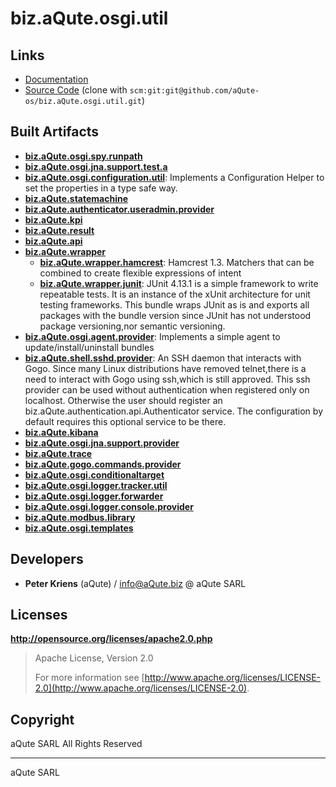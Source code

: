 # biz.aQute.osgi.util

## Links

* [Documentation](https://aQute.biz)
* [Source Code](https://github.com/aQute-os/biz.aQute.osgi.util) (clone with `scm:git:git@github.com/aQute-os/biz.aQute.osgi.util.git`)

## Built Artifacts

* [**biz.aQute.osgi.spy.runpath**](biz.aQute.osgi.spy.runpath)
* [**biz.aQute.osgi.jna.support.test.a**](biz.aQute.osgi.jna.support.test)
* [**biz.aQute.osgi.configuration.util**](biz.aQute.osgi.configuration.util): Implements a Configuration Helper to set the properties in a type safe way.
* [**biz.aQute.statemachine**](biz.aQute.statemachine)
* [**biz.aQute.authenticator.useradmin.provider**](biz.aQute.authenticator.useradmin.provider)
* [**biz.aQute.kpi**](biz.aQute.kpi)
* [**biz.aQute.result**](biz.aQute.result)
* [**biz.aQute.api**](biz.aQute.api)
* [**biz.aQute.wrapper**](biz.aQute.wrapper)
  * [**biz.aQute.wrapper.hamcrest**](biz.aQute.wrapper/readme.hamcrest.md): Hamcrest 1.3. Matchers that can be combined to create flexible expressions of intent
  * [**biz.aQute.wrapper.junit**](biz.aQute.wrapper/readme.junit.md): JUnit 4.13.1 is a simple framework to write repeatable tests. It is an instance of the xUnit architecture for unit testing frameworks. This bundle wraps JUnit as is and exports all packages with the bundle version since JUnit has not understood package versioning,nor semantic versioning.
* [**biz.aQute.osgi.agent.provider**](biz.aQute.osgi.agent.provider): Implements a simple agent to update/install/uninstall bundles
* [**biz.aQute.shell.sshd.provider**](biz.aQute.shell.sshd.provider): An SSH daemon that interacts with Gogo. Since many Linux distributions have removed telnet,there is a need to interact with Gogo using ssh,which is still approved. This ssh provider can be used without authentication when registered only on localhost. Otherwise the user should register an biz.aQute.authentication.api.Authenticator service. The configuration by default requires this optional service to be there.
* [**biz.aQute.kibana**](biz.aQute.kibana)
* [**biz.aQute.osgi.jna.support.provider**](biz.aQute.osgi.jna.support.provider)
* [**biz.aQute.trace**](biz.aQute.trace)
* [**biz.aQute.gogo.commands.provider**](biz.aQute.gogo.commands.provider)
* [**biz.aQute.osgi.conditionaltarget**](biz.aQute.osgi.conditionaltarget)
* [**biz.aQute.osgi.logger.tracker.util**](biz.aQute.osgi.logger.tracker.util)
* [**biz.aQute.osgi.logger.forwarder**](biz.aQute.osgi.logger.forwarder)
* [**biz.aQute.osgi.logger.console.provider**](biz.aQute.osgi.logger.console.provider)
* [**biz.aQute.modbus.library**](biz.aQute.modbus.library)
* [**biz.aQute.osgi.templates**](biz.aQute.osgi.templates)

## Developers

* **Peter Kriens** (aQute) / [info@aQute.biz](mailto:info@aQute.biz) @ aQute SARL

## Licenses

**http://opensource.org/licenses/apache2.0.php**
  > Apache License, Version 2.0
  >
  > For more information see [http://www.apache.org/licenses/LICENSE-2.0](http://www.apache.org/licenses/LICENSE-2.0).

## Copyright

aQute SARL All Rights Reserved

---
aQute SARL